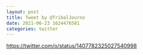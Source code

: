 ```yaml
--- 
layout: post 
title: Tweet by @TribalJourno 
date: 2021-06-23 1624476581 
categories: twitter 
--- 
```

https://twitter.com/o/status/1407782325027540998